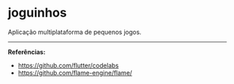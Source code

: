 # joguinhos

Aplicação multiplataforma de pequenos jogos.

---

**Referências:**

- https://github.com/flutter/codelabs
- https://github.com/flame-engine/flame/